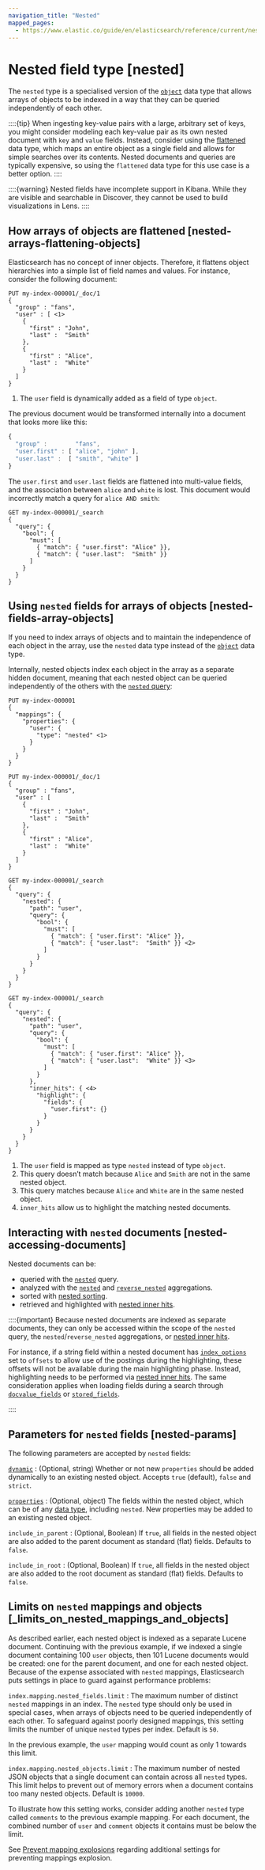 ```yaml
---
navigation_title: "Nested"
mapped_pages:
  - https://www.elastic.co/guide/en/elasticsearch/reference/current/nested.html
---
```


# Nested field type [nested]


The `nested` type is a specialised version of the [`object`](/reference/elasticsearch/mapping-reference/object.md) data type that allows arrays of objects to be indexed in a way that they can be queried independently of each other.

::::{tip}
When ingesting key-value pairs with a large, arbitrary set of keys, you might consider modeling each key-value pair as its own nested document with `key` and `value` fields. Instead, consider using the [flattened](/reference/elasticsearch/mapping-reference/flattened.md) data type, which maps an entire object as a single field and allows for simple searches over its contents. Nested documents and queries are typically expensive, so using the `flattened` data type for this use case is a better option.
::::


::::{warning}
Nested fields have incomplete support in Kibana. While they are visible and searchable in Discover, they cannot be used to build visualizations in Lens.
::::


## How arrays of objects are flattened [nested-arrays-flattening-objects]

Elasticsearch has no concept of inner objects. Therefore, it flattens object hierarchies into a simple list of field names and values. For instance, consider the following document:

```console
PUT my-index-000001/_doc/1
{
  "group" : "fans",
  "user" : [ <1>
    {
      "first" : "John",
      "last" :  "Smith"
    },
    {
      "first" : "Alice",
      "last" :  "White"
    }
  ]
}
```

1. The `user` field is dynamically added as a field of type `object`.


The previous document would be transformed internally into a document that looks more like this:

```js
{
  "group" :        "fans",
  "user.first" : [ "alice", "john" ],
  "user.last" :  [ "smith", "white" ]
}
```

The `user.first` and `user.last` fields are flattened into multi-value fields, and the association between `alice` and `white` is lost. This document would incorrectly match a query for `alice AND smith`:

```console
GET my-index-000001/_search
{
  "query": {
    "bool": {
      "must": [
        { "match": { "user.first": "Alice" }},
        { "match": { "user.last":  "Smith" }}
      ]
    }
  }
}
```


## Using `nested` fields for arrays of objects [nested-fields-array-objects]

If you need to index arrays of objects and to maintain the independence of each object in the array, use the `nested` data type instead of the [`object`](/reference/elasticsearch/mapping-reference/object.md) data type.

Internally, nested objects index each object in the array as a separate hidden document, meaning that each nested object can be queried independently of the others with the [`nested` query](/reference/query-languages/query-dsl/query-dsl-nested-query.md):

```console
PUT my-index-000001
{
  "mappings": {
    "properties": {
      "user": {
        "type": "nested" <1>
      }
    }
  }
}

PUT my-index-000001/_doc/1
{
  "group" : "fans",
  "user" : [
    {
      "first" : "John",
      "last" :  "Smith"
    },
    {
      "first" : "Alice",
      "last" :  "White"
    }
  ]
}

GET my-index-000001/_search
{
  "query": {
    "nested": {
      "path": "user",
      "query": {
        "bool": {
          "must": [
            { "match": { "user.first": "Alice" }},
            { "match": { "user.last":  "Smith" }} <2>
          ]
        }
      }
    }
  }
}

GET my-index-000001/_search
{
  "query": {
    "nested": {
      "path": "user",
      "query": {
        "bool": {
          "must": [
            { "match": { "user.first": "Alice" }},
            { "match": { "user.last":  "White" }} <3>
          ]
        }
      },
      "inner_hits": { <4>
        "highlight": {
          "fields": {
            "user.first": {}
          }
        }
      }
    }
  }
}
```

1. The `user` field is mapped as type `nested` instead of type `object`.
2. This query doesn’t match because `Alice` and `Smith` are not in the same nested object.
3. This query matches because `Alice` and `White` are in the same nested object.
4. `inner_hits` allow us to highlight the matching nested documents.



## Interacting with `nested` documents [nested-accessing-documents]

Nested documents can be:

* queried with the [`nested`](/reference/query-languages/query-dsl/query-dsl-nested-query.md) query.
* analyzed with the [`nested`](/reference/data-analysis/aggregations/search-aggregations-bucket-nested-aggregation.md) and [`reverse_nested`](/reference/data-analysis/aggregations/search-aggregations-bucket-reverse-nested-aggregation.md) aggregations.
* sorted with [nested sorting](/reference/elasticsearch/rest-apis/sort-search-results.md#nested-sorting).
* retrieved and highlighted with [nested inner hits](/reference/elasticsearch/rest-apis/retrieve-inner-hits.md#nested-inner-hits).

::::{important}
Because nested documents are indexed as separate documents, they can only be accessed within the scope of the `nested` query, the `nested`/`reverse_nested` aggregations, or [nested inner hits](/reference/elasticsearch/rest-apis/retrieve-inner-hits.md#nested-inner-hits).

For instance, if a string field within a nested document has [`index_options`](/reference/elasticsearch/mapping-reference/index-options.md) set to `offsets` to allow use of the postings during the highlighting, these offsets will not be available during the main highlighting phase. Instead, highlighting needs to be performed via [nested inner hits](/reference/elasticsearch/rest-apis/retrieve-inner-hits.md#nested-inner-hits). The same consideration applies when loading fields during a search through [`docvalue_fields`](/reference/elasticsearch/rest-apis/retrieve-selected-fields.md#docvalue-fields) or [`stored_fields`](/reference/elasticsearch/rest-apis/retrieve-selected-fields.md#stored-fields).

::::



## Parameters for `nested` fields [nested-params]

The following parameters are accepted by `nested` fields:

[`dynamic`](/reference/elasticsearch/mapping-reference/dynamic.md)
:   (Optional, string) Whether or not new `properties` should be added dynamically to an existing nested object. Accepts `true` (default), `false` and `strict`.

[`properties`](/reference/elasticsearch/mapping-reference/properties.md)
:   (Optional, object) The fields within the nested object, which can be of any [data type](/reference/elasticsearch/mapping-reference/field-data-types.md), including `nested`. New properties may be added to an existing nested object.

`include_in_parent`
:   (Optional, Boolean) If `true`, all fields in the nested object are also added to the parent document as standard (flat) fields. Defaults to `false`.

`include_in_root`
:   (Optional, Boolean) If `true`, all fields in the nested object are also added to the root document as standard (flat) fields. Defaults to `false`.


## Limits on `nested` mappings and objects [_limits_on_nested_mappings_and_objects]

As described earlier, each nested object is indexed as a separate Lucene document. Continuing with the previous example, if we indexed a single document containing 100 `user` objects, then 101 Lucene documents would be created: one for the parent document, and one for each nested object. Because of the expense associated with `nested` mappings, Elasticsearch puts settings in place to guard against performance problems:

`index.mapping.nested_fields.limit`
:   The maximum number of distinct `nested` mappings in an index. The `nested` type should only be used in special cases, when arrays of objects need to be queried independently of each other. To safeguard against poorly designed mappings, this setting limits the number of unique `nested` types per index. Default is `50`.

In the previous example, the `user` mapping would count as only 1 towards this limit.

`index.mapping.nested_objects.limit`
:   The maximum number of nested JSON objects that a single document can contain across all `nested` types. This limit helps to prevent out of memory errors when a document contains too many nested objects. Default is `10000`.

To illustrate how this setting works, consider adding another `nested` type called `comments` to the previous example mapping. For each document, the combined number of `user` and `comment` objects it contains must be below the limit.

See [Prevent mapping explosions](docs-content://manage-data/data-store/mapping.md#mapping-limit-settings) regarding additional settings for preventing mappings explosion.


